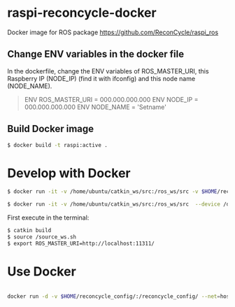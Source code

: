 # raspi-reconcycle-docker

Docker image for ROS package https://github.com/ReconCycle/raspi_ros

## Change ENV variables in the docker file

In the dockerfile, change the ENV variables of ROS\_MASTER\_URI, this Raspberry IP (NODE\_IP) (find it with ifconfig) and this node name (NODE\_NAME).

>ENV ROS_MASTER_URI = 000.000.000.000
>ENV NODE_IP = 000.000.000.000
>ENV NODE_NAME = 'Setname'


## Build Docker image

```sh
$ docker build -t raspi:active .
```


# Develop with Docker

```sh 
$ docker run -it -v /home/ubuntu/catkin_ws/src:/ros_ws/src -v $HOME/reconcycle_config/:/reconcycle_config/ --device /dev/mem --net=host --privileged --name ros1_devel raspi:active bash
```

```sh 
$ docker run -it -v /home/ubuntu/catkin_ws/src:/ros_ws/src  --device /dev/mem --net=host --privileged --name ros1_devel raspi:active bash
```

First execute in the terminal:

```sh
$ catkin build
$ source /source_ws.sh
$ export ROS_MASTER_URI=http://localhost:11311/
```

# Use Docker

```sh

docker run -d -v $HOME/reconcycle_config/:/reconcycle_config/ --net=host --device /dev/mem --privileged --name ros1_active raspi:active

```






